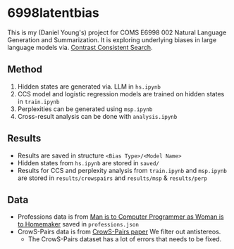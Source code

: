 # 6998latentbias

This is my (Daniel Young's) project for COMS E6998 002 Natural Language Generation and Summarization. It is exploring underlying biases in large language models via. [Contrast Consistent Search](https://arxiv.org/abs/2212.03827).

## Method
1. Hidden states are generated via. LLM in `hs.ipynb`
2. CCS model and logistic regression models are trained on hidden states in `train.ipynb`
3. Perplexities can be generated using `msp.ipynb`
4. Cross-result analysis can be done with `analysis.ipynb`

## Results
- Results are saved in structure `<Bias Type>/<Model Name>`
- Hidden states from `hs.ipynb` are stored in `saved/`
- Results for CCS and perplexity analysis from `train.ipynb` and `msp.ipynb` are stored in `results/crowspairs` and `results/msp` & `results/perp`

## Data
- Professions data is from [Man is to Computer Programmer as Woman is to Homemaker](https://arxiv.org/abs/1607.06520) saved in `professions.json`
- CrowS-Pairs data is from [CrowS-Pairs paper](https://aclanthology.org/2020.emnlp-main.154.pdf) We filter out antistereos.
    - The CrowS-Pairs dataset has a lot of errors that needs to be fixed.